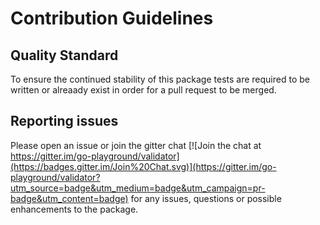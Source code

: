# Contribution Guidelines

## Quality Standard

To ensure the continued stability of this package tests are required to be written or alreaady exist in order for a pull request to be merged.

## Reporting issues

Please open an issue or join the gitter chat [![Join the chat at https://gitter.im/go-playground/validator](https://badges.gitter.im/Join%20Chat.svg)](https://gitter.im/go-playground/validator?utm_source=badge&utm_medium=badge&utm_campaign=pr-badge&utm_content=badge) for any issues, questions or possible enhancements to the package.